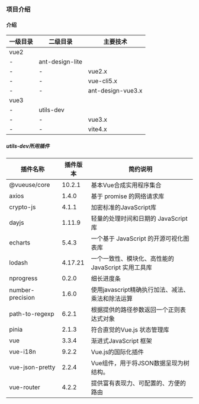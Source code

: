 ### 项目介绍
#### 介绍

| 一级目录 | 二级目录 | 主要技术 |  
| --- | --- | --- | 
| vue2 |  |  | 
| - | ant-design-lite |  |
| - | - | vue2.x | 
| - | - | vue-cli5.x | 
| - | - | ant-design-vue3.x | 
| vue3 |  |  | 
| - | utils-dev |  | 
| - | - | vue3.x | 
| - | - | vite4.x | 


##### utils-dev所用插件

| 插件名称 | 插件版本 | 简约说明 | 
| --- | --- | --- | 
| @vueuse/core | 10.2.1 | 基本Vue合成实用程序集合 |  
| axios | 1.4.0 | 基于 promise 的网络请求库 |  
| crypto-js | 4.1.1 | 加密标准的JavaScript库 |  
| dayjs | 1.11.9 | 轻量的处理时间和日期的 JavaScript 库 |  
| echarts | 5.4.3 | 一个基于 JavaScript 的开源可视化图表库 |  
| lodash | 4.17.21 | 一个一致性、模块化、高性能的 JavaScript 实用工具库 |  
| nprogress | 0.2.0 | 细长进度条 |  
| number-precision | 1.6.0 | 使用javascript精确执行加法、减法、乘法和除法运算 |  
| path-to-regexp | 6.2.1 | 根据提供的路径参数返回一个正则表达式对象 |  
| pinia | 2.1.3 | 符合直觉的Vue.js 状态管理库 |  
| vue | 3.3.4 | 渐进式JavaScript 框架 |  
| vue-i18n | 9.2.2 | Vue.js的国际化插件 |  
| vue-json-pretty | 2.2.4 | Vue组件，用于将JSON数据呈现为树结构。 |  
| vue-router | 4.2.2 | 提供富有表现力、可配置的、方便的路由 |  


    

